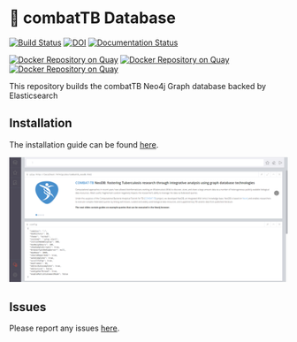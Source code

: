 # :whale: combatTB Database

[![Build Status](https://travis-ci.org/COMBAT-TB/combat-tb-db.svg?branch=master)](https://travis-ci.org/COMBAT-TB/combat-tb-db) [![DOI](https://zenodo.org/badge/DOI/10.5281/zenodo.1219127.svg)](https://doi.org/10.5281/zenodo.1219127) [![Documentation Status](https://readthedocs.org/projects/combat-tb-db/badge/?version=latest)](https://combat-tb-db.readthedocs.io/en/latest/?badge=latest)

[![Docker Repository on Quay](https://quay.io/repository/combat-tb/combattb-db/status "Docker Repository on Quay")](https://quay.io/repository/combat-tb/combattb-db) [![Docker Repository on Quay](https://quay.io/repository/combat-tb/combattb-dc/status "Docker Repository on Quay")](https://quay.io/repository/combat-tb/combattb-dc) [![Docker Repository on Quay](https://quay.io/repository/combat-tb/combattb-es/status "Docker Repository on Quay")](https://quay.io/repository/combat-tb/combattb-es)

This repository builds the combatTB Neo4j Graph database backed by Elasticsearch

## Installation

The installation guide can be found [here](https://combat-tb-db.readthedocs.io/en/latest/installation/).

![neodb-browser-guide](docs/images/neodbguide.png)

## Issues

Please report any issues [here](https://github.com/COMBAT-TB/combat-tb-db/issues).
